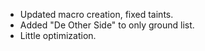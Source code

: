 * Updated macro creation, fixed taints.
* Added "De Other Side" to only ground list.
* Little optimization.